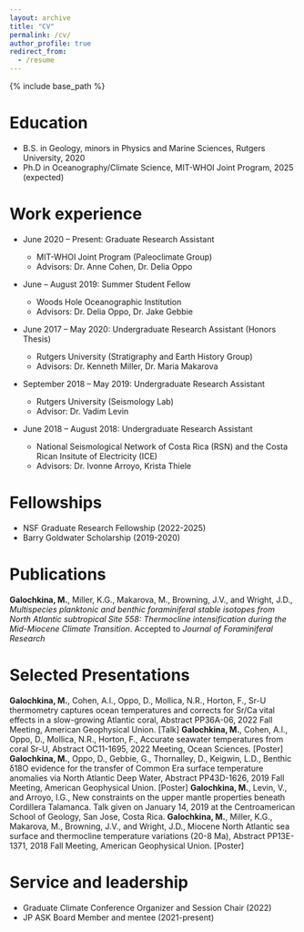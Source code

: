 ```yaml
---
layout: archive
title: "CV"
permalink: /cv/
author_profile: true
redirect_from:
  - /resume
---
```


{% include base_path %}

Education
======
* B.S. in Geology, minors in Physics and Marine Sciences, Rutgers University, 2020
* Ph.D in Oceanography/Climate Science, MIT-WHOI Joint Program, 2025 (expected)

Work experience
======
* June 2020 – Present: Graduate Research Assistant
  * MIT-WHOI Joint Program (Paleoclimate Group)
  * Advisors: Dr. Anne Cohen, Dr. Delia Oppo

* June – August 2019: Summer Student Fellow
  * Woods Hole Oceanographic Institution
  * Advisors: Dr. Delia Oppo, Dr. Jake Gebbie

* June 2017 – May 2020: Undergraduate Research Assistant (Honors Thesis)
  * Rutgers University (Stratigraphy and Earth History Group)
  * Advisors: Dr. Kenneth Miller, Dr. Maria Makarova

* September 2018 – May 2019: Undergraduate Research Assistant
  * Rutgers University (Seismology Lab)
  * Advisor: Dr. Vadim Levin

* June 2018 – August 2018: Undergraduate Research Assistant
  * National Seismological Network of Costa Rica (RSN) and the Costa Rican Insitute of Electricity (ICE) 
  * Advisors: Dr. Ivonne Arroyo, Krista Thiele
  
Fellowships
======
* NSF Graduate Research Fellowship (2022-2025)
* Barry Goldwater Scholarship (2019-2020)

Publications
======
**Galochkina, M.**, Miller, K.G., Makarova, M., Browning, J.V., and Wright, J.D., _Multispecies planktonic and benthic foraminiferal stable isotopes from North Atlantic subtropical Site 558: Thermocline intensification during the Mid-Miocene Climate Transition_. Accepted to _Journal of Foraminiferal Research_

Selected Presentations
======
**Galochkina, M.**, Cohen, A.l., Oppo, D., Mollica, N.R., Horton, F., Sr-U thermometry captures ocean temperatures and corrects for Sr/Ca vital effects in a slow-growing Atlantic coral, Abstract PP36A-06, 2022 Fall Meeting, American Geophysical Union. [Talk] 
**Galochkina, M.**, Cohen, A.l., Oppo, D., Mollica, N.R., Horton, F., Accurate seawater temperatures from coral Sr-U, Abstract OC11-1695, 2022 Meeting, Ocean Sciences. [Poster] 
**Galochkina, M.**, Oppo, D., Gebbie, G., Thornalley, D., Keigwin, L.D., Benthic δ18O evidence for the transfer of Common Era surface temperature anomalies via North Atlantic Deep Water, Abstract PP43D-1626, 2019 Fall Meeting, American Geophysical Union. [Poster] 
**Galochkina, M.**, Levin, V., and Arroyo, I.G., New constraints on the upper mantle properties beneath Cordillera Talamanca. Talk given on January 14, 2019 at the Centroamerican School of Geology, San Jose, Costa Rica.
**Galochkina, M.**, Miller, K.G., Makarova, M., Browning, J.V., and Wright, J.D., Miocene North Atlantic sea surface and thermocline temperature variations (20-8 Ma), Abstract PP13E-1371, 2018 Fall Meeting, American Geophysical Union. [Poster]

Service and leadership
======
* Graduate Climate Conference Organizer and Session Chair (2022)
* JP ASK Board Member and mentee (2021-present)
